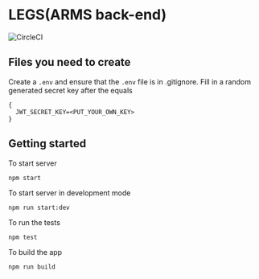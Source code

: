 # LEGS(ARMS back-end)
![CircleCI](https://img.shields.io/circleci/build/github/armadillo-apps/legs.svg)

## Files you need to create

Create a `.env` and ensure that the `.env` file is in .gitignore. Fill in a random generated secret key after the equals

```.env
{
  JWT_SECRET_KEY=<PUT_YOUR_OWN_KEY>
}
```

## Getting started

To start server

```
npm start
```

To start server in development mode

```
npm run start:dev
```

To run the tests

```
npm test
```

To build the app

```
npm run build
```
